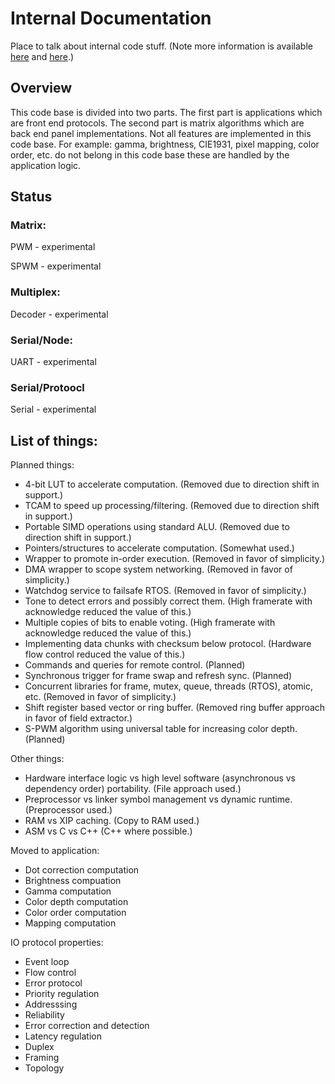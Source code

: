# Internal Documentation
Place to talk about internal code stuff. (Note more information is available [here](https://github.com/daveythacher/LED_Matrix_RP2040/blob/main/LED_Matrix/doc/Applications.md) and [here](https://github.com/daveythacher/LED_Matrix_RP2040/blob/main/LED_Matrix/doc/Memory.md).)

## Overview
This code base is divided into two parts. The first part is applications which are front end protocols. The second part is matrix algorithms which are back end panel implementations. Not all features are implemented in this code base. For example: gamma, brightness, CIE1931, pixel mapping, color order, etc. do not belong in this code base these are handled by the application logic.

## Status
### Matrix:
PWM - experimental

SPWM - experimental

### Multiplex:
Decoder - experimental

### Serial/Node:
UART - experimental

### Serial/Protoocl
Serial - experimental

## List of things:
Planned things:
- 4-bit LUT to accelerate computation. (Removed due to direction shift in support.)
- TCAM to speed up processing/filtering. (Removed due to direction shift in support.)
- Portable SIMD operations using standard ALU. (Removed due to direction shift in support.)
- Pointers/structures to accelerate computation. (Somewhat used.)
- Wrapper to promote in-order execution. (Removed in favor of simplicity.)
- DMA wrapper to scope system networking. (Removed in favor of simplicity.)
- Watchdog service to failsafe RTOS. (Removed in favor of simplicity.)
- Tone to detect errors and possibly correct them. (High framerate with acknowledge reduced the value of this.)
- Multiple copies of bits to enable voting. (High framerate with acknowledge reduced the value of this.)
- Implementing data chunks with checksum below protocol. (Hardware flow control reduced the value of this.) 
- Commands and queries for remote control. (Planned)
- Synchronous trigger for frame swap and refresh sync. (Planned)
- Concurrent libraries for frame, mutex, queue, threads (RTOS), atomic, etc. (Removed in favor of simplicity.)
- Shift register based vector or ring buffer. (Removed ring buffer approach in favor of field extractor.)
- S-PWM algorithm using universal table for increasing color depth. (Planned)


Other things:
- Hardware interface logic vs high level software (asynchronous vs dependency order) portability. (File approach used.)
- Preprocessor vs linker symbol management vs dynamic runtime. (Preprocessor used.)
- RAM vs XIP caching. (Copy to RAM used.)
- ASM vs C vs C++ (C++ where possible.)


Moved to application:
- Dot correction computation
- Brightness compuation
- Gamma computation
- Color depth computation
- Color order computation
- Mapping computation


IO protocol properties:
- Event loop
- Flow control
- Error protocol
- Priority regulation
- Addresssing
- Reliability
- Error correction and detection
- Latency regulation
- Duplex
- Framing
- Topology